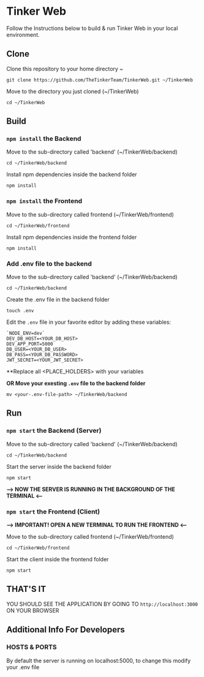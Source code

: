# Tinker Web

Follow the Instructions below to build & run Tinker Web in your local environment.

## Clone

Clone this repository to your home directory ~

`git clone https://github.com/TheTinkerTeam/TinkerWeb.git ~/TinkerWeb`

Move to the directory you just cloned (~/TinkerWeb)

`cd ~/TinkerWeb`

## Build

### `npm install` the Backend

Move to the sub-directory called 'backend' (~/TinkerWeb/backend)

`cd ~/TinkerWeb/backend`

Install npm dependencies inside the backend folder

`npm install`

### `npm install` the Frontend

Move to the sub-directory called frontend (~/TinkerWeb/frontend)

`cd ~/TinkerWeb/frontend`

Install npm dependencies inside the frontend folder

`npm install`

### Add .env file to the backend

Move to the sub-directory called 'backend' (~/TinkerWeb/backend)

`cd ~/TinkerWeb/backend`

Create the .env file in the backend folder

`touch .env`

Edit the `.env` file in your favorite editor by adding these variables:

```
`NODE_ENV=dev`
DEV_DB_HOST=<YOUR_DB_HOST>
DEV_APP_PORT=5000
DB_USER=<YOUR_DB_USER>
DB_PASS=<YOUR_DB_PASSWORD>
JWT_SECRET=<YOUR_JWT_SECRET>
```

\*\*Replace all <PLACE_HOLDERS> with your variables

**OR Move your exesting `.env` file to the backend folder**

`mv <your-.env-file-path> ~/TinkerWeb/backend`

## Run

### `npm start` the Backend (Server)

Move to the sub-directory called 'backend' (~/TinkerWeb/backend)

`cd ~/TinkerWeb/backend`

Start the server inside the backend folder

`npm start`

**--> NOW THE SERVER IS RUNNING IN THE BACKGROUND OF THE TERMINAL <--**

### `npm start` the Frontend (Client)

**--> IMPORTANT! OPEN A NEW TERMINAL TO RUN THE FRONTEND <--**

Move to the sub-directory called frontend (~/TinkerWeb/frontend)

`cd ~/TinkerWeb/frontend`

Start the client inside the frontend folder

`npm start`

## THAT'S IT

YOU SHOULD SEE THE APPLICATION BY GOING TO `http://localhost:3000` ON YOUR BROWSER

## Additional Info For Developers

### HOSTS & PORTS

By default the server is running on localhost:5000, to change this modify your .env file
